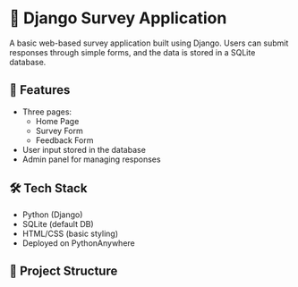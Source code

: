 # 📝 Django Survey Application

A basic web-based survey application built using Django. Users can submit responses through simple forms, and the data is stored in a SQLite database.

## 🚀 Features

- Three pages:
  - Home Page
  - Survey Form
  - Feedback Form
- User input stored in the database
- Admin panel for managing responses

## 🛠️ Tech Stack

- Python (Django)
- SQLite (default DB)
- HTML/CSS (basic styling)
- Deployed on PythonAnywhere

## 📂 Project Structure

